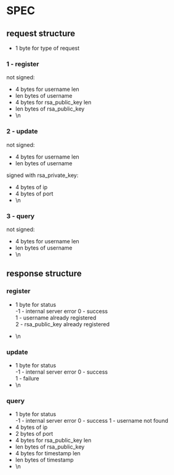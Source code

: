 # SPEC

## request structure

- 1 byte for type of request

### 1 - register

not signed:

- 4 bytes for username len
- len bytes of username
- 4 bytes for rsa_public_key len  
- len bytes of rsa_public_key  
- \n

### 2 - update

not signed:

- 4 bytes for username len
- len bytes of username

signed with rsa_private_key:

- 4 bytes of ip
- 4 bytes of port
- \n

### 3 - query

not signed:

- 4 bytes for username len
- len bytes of username
- \n

## response structure

### register

- 1 byte for status  
-1 - internal server error
0 - success  
1 - username already registered  
2 - rsa_public_key already registered


- \n

### update

- 1 byte for status  
-1 - internal server error
0 - success  
1 - failure
- \n

### query

- 1 byte for status  
-1 - internal server error
0 - success
1 - username not found
- 4 bytes of ip
- 2 bytes of port
- 4 bytes for rsa_public_key len
- len bytes of rsa_public_key
- 4 bytes for timestamp len
- len bytes of timestamp
- \n
